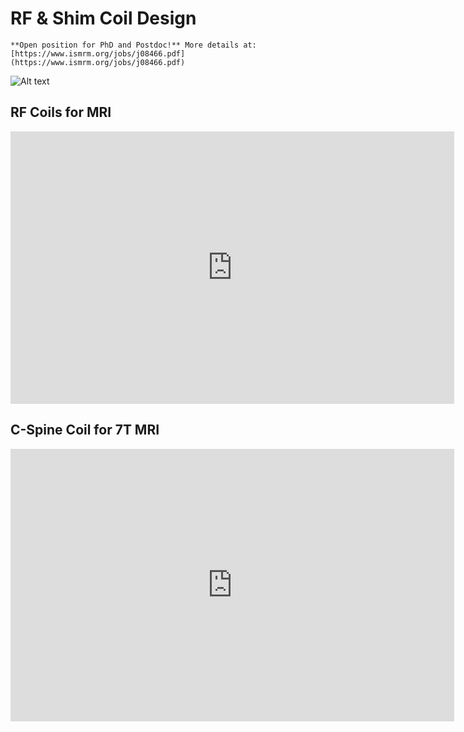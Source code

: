 # RF & Shim Coil Design

```{Important}
**Open position for PhD and Postdoc!** More details at: [https://www.ismrm.org/jobs/j08466.pdf](https://www.ismrm.org/jobs/j08466.pdf)
```

![Alt text](../_media/coil_building_workflow.png)

## RF Coils for MRI

<iframe src="https://docs.google.com/presentation/d/1BuAzzgm-FULRf6z83uCowXtB2wfiBxgnK-ODXE04RRM/embed?start=true&loop=false&delayms=60000" frameborder="0" width="710" height="436" allowfullscreen="true" mozallowfullscreen="true" webkitallowfullscreen="true"></iframe>

## C-Spine Coil for 7T MRI

<iframe src="https://docs.google.com/presentation/d/12kbI2_nI0VYLRx5c6uzryIufFFK-OneRBaub88VCBmQ/embed?start=true&loop=false&delayms=60000" frameborder="0" width="710" height="436" allowfullscreen="true" mozallowfullscreen="true" webkitallowfullscreen="true"></iframe>
